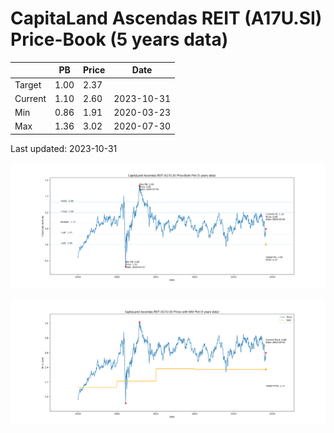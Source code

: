 # CapitaLand Ascendas REIT (A17U.SI) Price-Book (5 years data)

|     | PB   | Price | Date       |
|-----|------|-------|------------|
| Target | 1.00 | 2.37  |  |
| Current | 1.10 | 2.60  | 2023-10-31 |
| Min | 0.86 | 1.91  | 2020-03-23 |
| Max | 1.36 | 3.02  | 2020-07-30 |

Last updated: 2023-10-31

![Plot of Price-Book ratio for CapitaLand Ascendas REIT (A17U.SI)](A17U_pb_5.png)

![Plot of Price with NAV for CapitaLand Ascendas REIT (A17U.SI)](A17U_price_nav_5.png)
